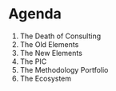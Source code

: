 # Agenda

1. The Death of Consulting
2. The Old Elements
3. The New Elements
4. The PIC
5. The Methodology Portfolio
6. The Ecosystem

